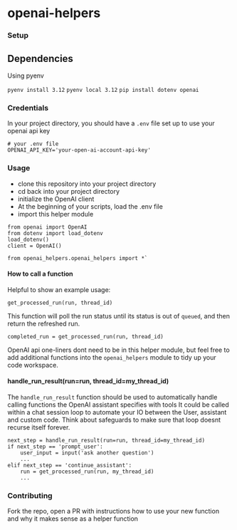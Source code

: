 # openai-helpers

### Setup

## Dependencies

Using pyenv

`pyenv install 3.12`
`pyenv local 3.12`
`pip install dotenv openai`

### Credentials

In your project directory, you should have a `.env` file set up to use your openai api key

```
# your .env file
OPENAI_API_KEY='your-open-ai-account-api-key'
```

### Usage

- clone this repository into your project directory
- cd back into your project directory
- initialize the OpenAI client
- At the beginning of your scripts, load the .env file
- import this helper module

```
from openai import OpenAI
from dotenv import load_dotenv
load_dotenv()
client = OpenAI()

from openai_helpers.openai_helpers import *`
```

#### How to call a function

Helpful to show an example usage:

`get_processed_run(run, thread_id)`

This function will poll the run status until its status is out of `queued`, and then return the refreshed run.

`completed_run = get_processed_run(run, thread_id)`

OpenAI api one-liners dont need to be in this helper module, but feel free to add additional functions into the `openai_helpers` module to tidy up your code workspace. 


#### handle_run_result(run=run, thread_id=my_thread_id)

The `handle_run_result` function should be used to automatically handle calling functions the OpenAI assistant specifies with tools
It could be called within a chat session loop to automate your IO between the User, assistant and custom code.
Think about safeguards to make sure that loop doesnt recurse itself forever.

```
next_step = handle_run_result(run=run, thread_id=my_thread_id)
if next_step == 'prompt_user':
    user_input = input('ask another question')
    ...
elif next_step == 'continue_assistant':
    run = get_processed_run(run, my_thread_id)
    ...
```

### Contributing

Fork the repo, open a PR with instructions how to use your new function and why it makes sense as a helper function 
